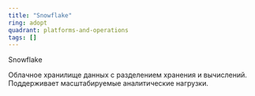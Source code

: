 ```yaml
---
title: "Snowflake"
ring: adopt
quadrant: platforms-and-operations
tags: []
---
```


Snowflake

Облачное хранилище данных с разделением хранения и вычислений. Поддерживает масштабируемые аналитические нагрузки.
